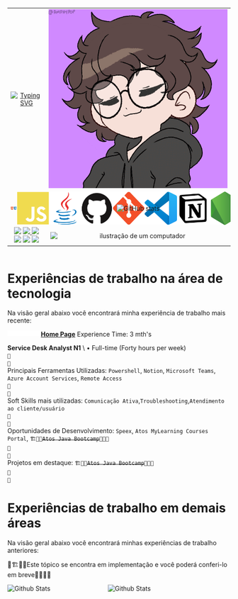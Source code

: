 <header style="width = 100%;">
  <table>
    <tr>
      <td><a href="https://git.io/typing-svg"><img src="https://readme-typing-svg.demolab.com?font=Alegreya&weight=600&size=60&duration=2000&pause=50&color=C792EA&background=292D3E&center=true&vCenter=true&random=false&width=650&height=325&lines=Gabriel+Setznagl+;Front-End+Developer" alt="Typing SVG" /></a>
      </td>
      <td><img src="/profile-gif/gif.gif" alt="Foto de perfil animada"></td>
    </tr>
    <tr>
      <td><div style="display: flex; justify-content: space-around; align-items: center; flex-flow: "row-wrap">
        <img alt="HTML" height="10%" width="10%" src="https://raw.githubusercontent.com/devicons/devicon/master/icons/html5/html5-original.svg">
        <img alt="CSS" height="10%" width="10%" src="https://raw.githubusercontent.com/devicons/devicon/master/icons/css3/css3-original.svg">
        <img alt="JS" height="75" width="100" src="https://raw.githubusercontent.com/devicons/devicon/master/icons/javascript/javascript-plain.svg">
        <img alt="Java" height="75" width="100" src="https://raw.githubusercontent.com/devicons/devicon/master/icons/java/java-original.svg">
        <img alt="Github" height="75" width="100" src="https://raw.githubusercontent.com/devicons/devicon/master/icons/github/github-original.svg">
        <img alt="GIT" height="75" width="100" src="https://raw.githubusercontent.com/devicons/devicon/master/icons/git/git-original.svg">
        <img alt="VScode" height="75" width="100" src="https://raw.githubusercontent.com/devicons/devicon/master/icons/vscode/vscode-original.svg">
        <img alt="Notion" height="75" width="100" src="https://raw.githubusercontent.com/devicons/devicon/master/icons/notion/notion-original.svg">
        <img alt="NodeJS" height="75" width="100" src="https://raw.githubusercontent.com/devicons/devicon/master/icons/nodejs/nodejs-original.svg">
        <img alt="Angular" height="75" width="100" src="https://raw.githubusercontent.com/devicons/devicon/master/icons/angular/angular-original.svg">
        <img alt="Azure" height="75" width="100" src="https://raw.githubusercontent.com/devicons/devicon/master/icons/azure/azure-original.svg">
        <img alt="MySQL" height="75" width="100" src="https://raw.githubusercontent.com/devicons/devicon/master/icons/mysql/mysql-original-wordmark.svg"> 
        <!-- <img alt="" height="75" width="100" src="https://raw.githubusercontent.com/devicons/devicon/master/"> -->
      </div></td>
      <td ><img src="https://github-readme-stats.vercel.app/api?username=Setznagl&theme=material-palenight&show_icons=true" alt="GitHub stats" width= 100%></td>
    </tr>
    <tr>
      <td><div> 
        <a href = "mailto:comercialgabrielsetznagl@gmail.com"><img src="https://img.shields.io/badge/-Gmail-%23333?style=for-the-badge&logo=gmail&logoColor=white" target="_blank"></a>
        <a href="https://www.linkedin.com/in/gabriel-setznagl/" target="_blank"><img src="https://img.shields.io/badge/-LinkedIn-%230077B5?style=for-the-badge&logo=linkedin&logoColor=white" target="_blank">  
        <a href="https://discord.gg/K5SFPb3j47" target="_blank"><img src="https://img.shields.io/badge/Discord-7289DA?style=for-the-badge&logo=discord&logoColor=white" target="_blank"></a>
        <a href="mailto:gabriel.mendonca@atos.net"><img src="https://img.shields.io/badge/Microsoft_Outlook-0078D4?style=for-the-badge&logo=microsoft-outlook&logoColor=white"></a>
        <a href="https://learn.microsoft.com/pt-br/users/gabrielmendonca-3960/achievements?tab=tab-learning-paths"><img src="https://img.shields.io/badge/Microsoft-666666?style=for-the-badge&logo=microsoft&logoColor=white"></a>
            <img src="https://github-readme-stats.vercel.app/api/top-langs/?username=Setznagl&layout=compact&theme=material-palenight") width= 100%>
      </div></td>
      <td><img src="https://raw.githubusercontent.com/MicaelliMedeiros/micaellimedeiros/master/image/computer-illustration.png" alt="ilustração de um computador" min-width="400px" max-width="400px" width="400px" align="right"></td>
    </tr>
  </table>
</header>

# Experiências de trabalho na área de tecnologia

Na visão geral abaixo você encontrará minha experiência de trabalho mais recente:

[<img align="left" height="15%" width="15%" alt="Warpnet" src="/job-experiences/atos-group-logo-white.svg">](https://atos.net/en/) [**Home Page**](https://atos.net/en/) Experience Time: 3 mth's <br>

**Service Desk Analyst N1** \ • Full-time (Forty hours per week) <br>
`🔹                                                                                  🔹`<br>
Principais Ferramentas Utilizadas: `Powershell`, `Notion`, `Microsoft Teams`, `Azure Account Services`, `Remote Access`\
`🔹                                                                                  🔹`<br>
Soft Skills mais utilizadas: `Comunicação Ativa`,`Troubleshooting`,`Atendimento ao cliente/usuário`\
`🔹                                                                                  🔹`<br>
Oportunidades de Desenvolvimento: `Speex`, `Atos MyLearning Courses Portal`, `🏗️🧱🚧`~~`Atos Java Bootcamp`~~`🚧🛑🧱`\
`🔹                                                                                  🔹`<br>
Projetos em destaque: `🏗️🧱🚧`~~`Atos Java Bootcamp`~~`🚧🛑🧱`\
`🔹                                                                                  🔹`<br>

# Experiências de trabalho em demais áreas

Na visão geral abaixo você encontrará minhas experiências de trabalho anteriores:

🚧🏗️🧱🛑Este tópico se encontra em implementação e você poderá conferi-lo em breve🛑🚧🧱🚧

<!--
[<img align="left" height="15%" width="15%" alt="Warpnet" src="/job-experiences/atos-group-logo-white.svg">](https://atos.net/en/) [**Home Page**](https://atos.net/en/) Experience Time: 3 mth's <br>

**Service Desk Analyst N1** \ • Full-time (Forty hours per week) <br>
`🔹                                                                                  🔹`<br>
Principais Ferramentas Utilizadas: `Powershell`, `Notion`, `Microsoft Teams`, `Azure Account Services`, `Remote Access`\
`🔹                                                                                  🔹`<br>
Soft Skills mais utilizadas: `Comunicação Ativa`,`Troubleshooting`,`Atendimento ao cliente/usuário`\
`🔹                                                                                  🔹`<br>
Oportunidades de Desenvolvimento: `Speex`, `Atos MyLearning Courses Portal`, `🏗️🧱🚧`~~`Atos Java Bootcamp`~~`🚧🛑🧱`\
`🔹                                                                                  🔹`<br>
Projetos em destaque: `🏗️🧱🚧`~~`Atos Java Bootcamp`~~`🚧🛑🧱`\
`🔹                                                                                  🔹`<br>
-->

<footer width= "100%" style="display: flex; align-items: center;">
  <img width="45%" align="right" src="https://github-readme-stats.vercel.app/api/top-langs/?username=Setznagl&theme=material-palenight&hide_border=false&include_all_commits=true&count_private=true&layout=compact" alt="Github Stats"/>
  <img width="45%" align="left" src="https://github-readme-streak-stats.herokuapp.com/?user=Setznagl&theme=material-palenight&hide_border=false" alt="Github Stats"/>
</footer>

<!-- COMMIT SNAKE BY RAFAELA BALLERINI https://www.instagram.com/p/CPjUBhXDNEE/  --->


